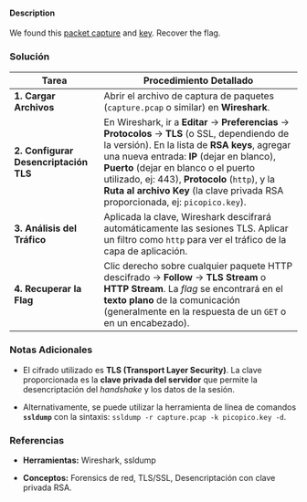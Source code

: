 #### Description

We found this [packet capture](https://jupiter.challenges.picoctf.org/static/0c84d3636dd088d9fe4efd5d0d869a06/capture.pcap) and [key](https://jupiter.challenges.picoctf.org/static/0c84d3636dd088d9fe4efd5d0d869a06/picopico.key). Recover the flag.
### Solución

|**Tarea**|**Procedimiento Detallado**|
|---|---|
|**1. Cargar Archivos**|Abrir el archivo de captura de paquetes (`capture.pcap` o similar) en **Wireshark**.|
|**2. Configurar Desencriptación TLS**|En Wireshark, ir a **Editar** $\rightarrow$ **Preferencias** $\rightarrow$ **Protocolos** $\rightarrow$ **TLS** (o SSL, dependiendo de la versión). En la lista de **RSA keys**, agregar una nueva entrada: **IP** (dejar en blanco), **Puerto** (dejar en blanco o el puerto utilizado, ej: 443), **Protocolo** (`http`), y la **Ruta al archivo Key** (la clave privada RSA proporcionada, ej: `picopico.key`).|
|**3. Análisis del Tráfico**|Aplicada la clave, Wireshark descifrará automáticamente las sesiones TLS. Aplicar un filtro como `http` para ver el tráfico de la capa de aplicación.|
|**4. Recuperar la Flag**|Clic derecho sobre cualquier paquete HTTP descifrado $\rightarrow$ **Follow** $\rightarrow$ **TLS Stream** o **HTTP Stream**. La _flag_ se encontrará en el **texto plano** de la comunicación (generalmente en la respuesta de un `GET` o en un encabezado).|

### Notas Adicionales

- El cifrado utilizado es **TLS (Transport Layer Security)**. La clave proporcionada es la **clave privada del servidor** que permite la desencriptación del _handshake_ y los datos de la sesión.
    
- Alternativamente, se puede utilizar la herramienta de línea de comandos **`ssldump`** con la sintaxis: `ssldump -r capture.pcap -k picopico.key -d`.
    

### Referencias

- **Herramientas:** Wireshark, ssldump
    
- **Conceptos:** Forensics de red, TLS/SSL, Desencriptación con clave privada RSA.